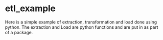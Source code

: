 # etl_example
Here is a simple example of extraction, transformation and load done using python. The extraction and Load are python functions and are put in as part of a package.
